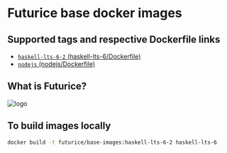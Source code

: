 # Futurice base docker images

## Supported tags and respective Dockerfile links

- [`haskell-lts-6-2` (haskell-lts-6/Dockerfile)](https://github.com/futurice/docker-base-images/blob/master/haskell-lts-6/Dockerfile)
- [`nodejs` (nodejs/Dockerfile)](https://github.com/futurice/docker-base-images/blob/master/nodejs/Dockerfile)

## What is Futurice?

![logo](https://raw.githubusercontent.com/futurice/docker-base-images/master/logo.png)

## To build images locally

```sh
docker build -t futurice/base-images:haskell-lts-6-2 haskell-lts-6
```
